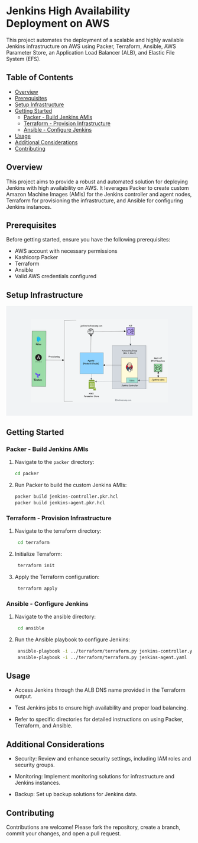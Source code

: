 # Jenkins High Availability Deployment on AWS

This project automates the deployment of a scalable and highly available Jenkins infrastructure on AWS using Packer, Terraform, Ansible, AWS Parameter Store, an Application Load Balancer (ALB), and Elastic File System (EFS).

## Table of Contents

- [Overview](#overview)
- [Prerequisites](#prerequisites)
- [Setup Infrastructure](#setup-infrastructure)
- [Getting Started](#getting-started)
  - [Packer - Build Jenkins AMIs](#packer---build-jenkins-amis)
  - [Terraform - Provision Infrastructure](#terraform---provision-infrastructure)
  - [Ansible - Configure Jenkins](#ansible---configure-jenkins)
- [Usage](#usage)
- [Additional Considerations](#additional-considerations)
- [Contributing](#contributing)


## Overview

This project aims to provide a robust and automated solution for deploying Jenkins with high availability on AWS. It leverages Packer to create custom Amazon Machine Images (AMIs) for the Jenkins controller and agent nodes, Terraform for provisioning the infrastructure, and Ansible for configuring Jenkins instances.

## Prerequisites

Before getting started, ensure you have the following prerequisites:

- AWS account with necessary permissions
- Kashicorp Packer
- Terraform 
- Ansible 
- Valid AWS credentials configured

## Setup Infrastructure

![Setup Infrastructure](./image/jenkins-ha.png)

## Getting Started

### Packer - Build Jenkins AMIs

1. Navigate to the `packer` directory:

   ```bash
   cd packer

2. Run Packer to build the custom Jenkins AMIs:
    
    ```bash
    packer build jenkins-controller.pkr.hcl
    packer build jenkins-agent.pkr.hcl

### Terraform - Provision Infrastructure

1. Navigate to the terraform directory:

   ```bash
    cd terraform

2. Initialize Terraform:

   ```bash
    terraform init

3. Apply the Terraform configuration:

   ```bash
    terraform apply

### Ansible - Configure Jenkins

1. Navigate to the ansible directory:

   ```bash
    cd ansible

2. Run the Ansible playbook to configure Jenkins:

   ```bash
    ansible-playbook -i ../terraform/terraform.py jenkins-controller.yaml
    ansible-playbook -i ../terraform/terraform.py jenkins-agent.yaml


## Usage

- Access Jenkins through the ALB DNS name provided in the Terraform output.

- Test Jenkins jobs to ensure high availability and proper load balancing.

- Refer to specific directories for detailed instructions on using Packer, Terraform, and Ansible.

## Additional Considerations

- Security: Review and enhance security settings, including IAM roles and security groups.

- Monitoring: Implement monitoring solutions for infrastructure and Jenkins instances.

- Backup: Set up backup solutions for Jenkins data.

## Contributing

Contributions are welcome! Please fork the repository, create a branch, commit your changes, and open a pull request.


 